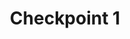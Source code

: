 ---
layout: default
title: Checkpoint 1
nav_order: 1
parent: Checkpoints
grand_parent: Armlab
last_modified_at: 2023-11-30 14:37:48 -0500
---
